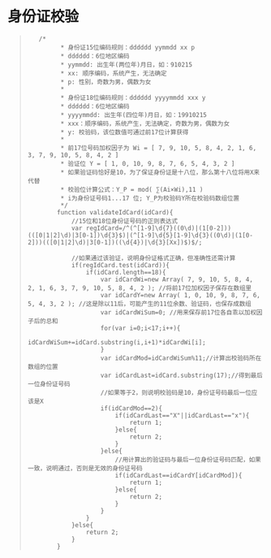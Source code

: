 # 身份证校验

>        /*
>              * 身份证15位编码规则：dddddd yymmdd xx p
>              * dddddd：6位地区编码
>              * yymmdd: 出生年(两位年)月日，如：910215
>              * xx: 顺序编码，系统产生，无法确定
>              * p: 性别，奇数为男，偶数为女
>              *
>              * 身份证18位编码规则：dddddd yyyymmdd xxx y
>              * dddddd：6位地区编码
>              * yyyymmdd: 出生年(四位年)月日，如：19910215
>              * xxx：顺序编码，系统产生，无法确定，奇数为男，偶数为女
>              * y: 校验码，该位数值可通过前17位计算获得
>              *
>              * 前17位号码加权因子为 Wi = [ 7, 9, 10, 5, 8, 4, 2, 1, 6, 3, 7, 9, 10, 5, 8, 4, 2 ]
>              * 验证位 Y = [ 1, 0, 10, 9, 8, 7, 6, 5, 4, 3, 2 ]
>              * 如果验证码恰好是10，为了保证身份证是十八位，那么第十八位将用X来代替
>              * 校验位计算公式：Y_P = mod( ∑(Ai×Wi),11 )
>              * i为身份证号码1...17 位; Y_P为校验码Y所在校验码数组位置
>              */
>             function validateIdCard(idCard){
>                 //15位和18位身份证号码的正则表达式
>                 var regIdCard=/^(^[1-9]\d{7}((0\d)|(1[0-2]))(([0|1|2]\d)|3[0-1])\d{3}$)|(^[1-9]\d{5}[1-9]\d{3}((0\d)|(1[0-2]))(([0|1|2]\d)|3[0-1])((\d{4})|\d{3}[Xx])$)$/;
>     
>                 //如果通过该验证，说明身份证格式正确，但准确性还需计算
>                 if(regIdCard.test(idCard)){
>                     if(idCard.length==18){
>                         var idCardWi=new Array( 7, 9, 10, 5, 8, 4, 2, 1, 6, 3, 7, 9, 10, 5, 8, 4, 2 ); //将前17位加权因子保存在数组里
>                         var idCardY=new Array( 1, 0, 10, 9, 8, 7, 6, 5, 4, 3, 2 ); //这是除以11后，可能产生的11位余数、验证码，也保存成数组
>                         var idCardWiSum=0; //用来保存前17位各自乖以加权因子后的总和
>                         for(var i=0;i<17;i++){
>                             idCardWiSum+=idCard.substring(i,i+1)*idCardWi[i];
>                         }
>                         var idCardMod=idCardWiSum%11;//计算出校验码所在数组的位置
>                         var idCardLast=idCard.substring(17);//得到最后一位身份证号码
>                         //如果等于2，则说明校验码是10，身份证号码最后一位应该是X
>                         if(idCardMod==2){
>                             if(idCardLast=="X"||idCardLast=="x"){
>                                 return 1;
>                             }else{
>                                 return 2;
>                             }
>                         }else{
>                             //用计算出的验证码与最后一位身份证号码匹配，如果一致，说明通过，否则是无效的身份证号码
>                             if(idCardLast==idCardY[idCardMod]){
>                                 return 1;
>                             }else{
>                                 return 2;
>                             }
>                         }
>                     }
>                 }else{
>                     return 2;
>                 }
>             }